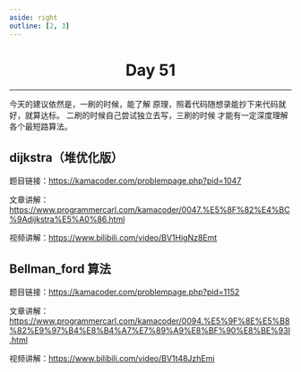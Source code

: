 ```yaml
---
aside: right
outline: [2, 3]
---
```


<h1 style="text-align: center; font-weight: bold;">Day 51</h1>

---

今天的建议依然是，一刷的时候，能了解 原理，照着代码随想录能抄下来代码就好，就算达标。
二刷的时候自己尝试独立去写，三刷的时候 才能有一定深度理解各个最短路算法。

## dijkstra（堆优化版）

题目链接：https://kamacoder.com/problempage.php?pid=1047

文章讲解：https://www.programmercarl.com/kamacoder/0047.%E5%8F%82%E4%BC%9Adijkstra%E5%A0%86.html

视频讲解：https://www.bilibili.com/video/BV1HigNz8Emt

## Bellman_ford 算法

题目链接：https://kamacoder.com/problempage.php?pid=1152

文章讲解：https://www.programmercarl.com/kamacoder/0094.%E5%9F%8E%E5%B8%82%E9%97%B4%E8%B4%A7%E7%89%A9%E8%BF%90%E8%BE%93I.html

视频讲解：https://www.bilibili.com/video/BV1t48JzhEmi
